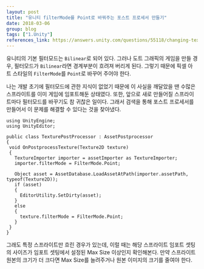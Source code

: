```yaml
---
layout: post
title: "유니티 filterMode를 Point로 바꿔주는 포스트 프로세서 만들기"
date: 2018-03-06
group: blog
tags: ["1.Unity"]
references_link: https://answers.unity.com/questions/55118/changing-texture-import-default-settings.html
---
```


유니티의 기본 필터모드는 `Bilinear`로 되어 있다.
그러나 도트 그래픽의 게임을 만들 경우, 필터모드가 `Bilinear`라면 경계부분이 흐려져 버리게 된다.
그렇기 때문에 픽셀 아트 스타일의 `FilterMode`를 `Point`로 바꾸어 주어야 한다.

나는 개발 초기에 필터모드에 관한 지식이 없었기 때문에 이 사실을 깨달았을 땐 수많은 스프라이트를 이미 게임에 임포트해둔 상태였다.
또한, 앞으로 새로 만들어질 스프라이트마다 필터모드를 바꾸기도 참 귀찮은 일이다.
그래서 검색을 통해 포스트 프로세서를 만들어서 이 문제를 해결할 수 있다는 것을 찾아냈다.

~~~~
using UnityEngine;
using UnityEditor;

public class TexturePostProcessor : AssetPostprocessor
{
 void OnPostprocessTexture(Texture2D texture)
 {
   TextureImporter importer = assetImporter as TextureImporter;
   importer.filterMode = FilterMode.Point;

   Object asset = AssetDatabase.LoadAssetAtPath(importer.assetPath, typeof(Texture2D));
   if (asset)
   {
     EditorUtility.SetDirty(asset);
   }
   else
   {
     texture.filterMode = FilterMode.Point;
   }
 }
}
~~~~

그래도 특정 스프라이트만 흐린 경우가 있는데, 이럴 때는 해당 스프라이트 임포트 셋팅의 사이즈가 임포트 셋팅에서 설정된 Max Size 이상인지 확인해본다.
만약 스프라이트 원본의 크기가 더 크다면 Max Size를 늘려주거나 원본 이미지의 크기를 줄여야 한다.

